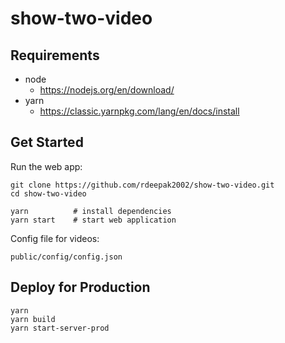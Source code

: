 # show-two-video

## Requirements
- node
  - https://nodejs.org/en/download/
- yarn
  - https://classic.yarnpkg.com/lang/en/docs/install

## Get Started

Run the web app:

```shell
git clone https://github.com/rdeepak2002/show-two-video.git
cd show-two-video

yarn          # install dependencies
yarn start    # start web application
```

Config file for videos:
```
public/config/config.json
```

## Deploy for Production

```shell
yarn
yarn build
yarn start-server-prod
```